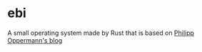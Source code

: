 # ebi
A small operating system made by Rust that is based on [Philipp Oppermann's blog](https://os.phil-opp.com/)
